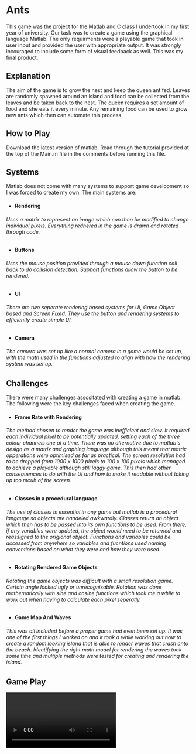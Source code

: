 # Ants

This game was the project for the Matlab and C class I undertook in my first year of university. Our task was to create a game using the graphical language Matlab. The only requirments were a playable game that took in user input and provided the user with appropriate output. It was strongly incouraged to include some form of visual feedback as well. This was my final product.

## Explanation 
The aim of the game is to grow the nest and keep the queen ant fed. Leaves are randomly spawned around an island and food can be collected from the leaves and be taken back to the nest. The queen requires a set amount of food and she eats it every minute. Any remaining food can be used to grow new ants which then can automate this process. 

## How to Play
Download the latest version of matlab. Read through the tutorial provided at the top of the Main.m file in the comments before running this file. 

## Systems
Matlab does not come with many systems to support game development so I was forced to create my own. The main systems are:

- #### Rendering

###### Uses a matrix to represent an image which can then be modified to change individual pixels. Everything rednered in the game is drawn and rotated through code.

- #### Buttons

###### Uses the mouse position provided through a mouse down function call back to do collision detection. Support functions allow the button to be rendered. 

- #### UI

###### There are two seperate rendering based systems for UI, Game Object based and Screen Fixed. They use the button and rendering systems to efficiently create simple UI. 

- #### Camera

###### The camera was set up like a normal camera in a game would be set up, with the math used in the functions adjusted to align with how the rendering system was set up. 

## Challenges

There were many challenges assositated with creating a game in matlab. The following were the key challenges faced when creating the game.

- #### Frame Rate with Rendering

###### The method chosen to render the game was inefficient and slow. It required each individual pixel to be potentially updated, setting each of the three colour channels one at a time. There was no alternative due to matlab's design as a matrix and graphing language although this meant that matrix opperations were optimised as far as practical. The screen resolution had to be dropped from 1000 x 1000 pixels to 100 x 100 pixels which managed to achieve a playable although still laggy game. This then had other consequences to do with the UI and how to make it readable without taking up too mcuh of the screen. 

- #### Classes in a procedural language

###### The use of classes is essential in any game but matlab is a procedural langauge so objects are handeled awkwardly. Classes return an object which then has to be passed into its own functions to be used. From there, if any variables were updated, the object would need to be returned and reassigned to the origional object. Functions and variables could be accessed from anywhere so variables and fucntions used naming conventions based on what they were and how they were used. 

- #### Rotating Rendered Game Objects

###### Rotating the game objects was difficult with a small resolution game. Certain angle looked ugly or unrecognisable. Rotation was done mathematically with sine and cosine functions which took me a while to work out when having to calculate each pixel seperatly. 

- #### Game Map And Waves

###### This was all included before a proper game had even been set up. It was one of the first things I worked on and it took a while working out how to create a random looking island that is able to render waves that crash onto the beach. Identifying the right math model for rendering the waves took some time and multiple methods were tested for creating and rendering the island. 

## Game Play

![Ants](/Resources/Ants.mp4?raw=true "Ants")